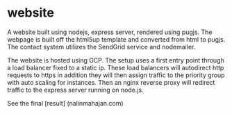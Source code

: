 # website

A website built using nodejs, express server, rendered using pugjs.
The webpage is built off the html5up template and converted from html to pugjs.
The contact system utilizes the SendGrid service and nodemailer.

The website is hosted using GCP. The setup uses a first entry point through a load balancer fixed to a static ip. 
These load balancers will autodirect http requests to https in addition they will then assign traffic to the priority group with auto scaling for instances.
Then an nginx reverse proxy will redirect traffic to the express server running on node.js.

See the final [result] (nalinmahajan.com)
